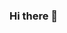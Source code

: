 ### Hi there 👋

<!--
**Dessalinizar/dessalinizar** is a ✨ _special_ ✨ repository because its `README.md` (this file) appears on your GitHub profile.

Here are some ideas to get you started:

- 🔭 I’m currently working on ...
- 🌱 I’m currently learning ...
- 👯 I’m looking to collaborate on ...
- 🤔 I’m looking for help with ...
- 💬 Ask me about ...
- 📫 How to reach me: ...
- 😄 Pronouns: ...
- ⚡ Como contribuir para o projeto
<ul>
<li>Faça um fork do projeto</li>
<li>Crie uma nova branch com as suas alterações: git checkout -b my-feature</li>
<li>alve as alterações e crie uma mensagem de commit contando o que você fez: git commit -m "feature: My new feature"</li>
<li>Envie as suas alterações: git push origin my-feature</li>

</ul>
